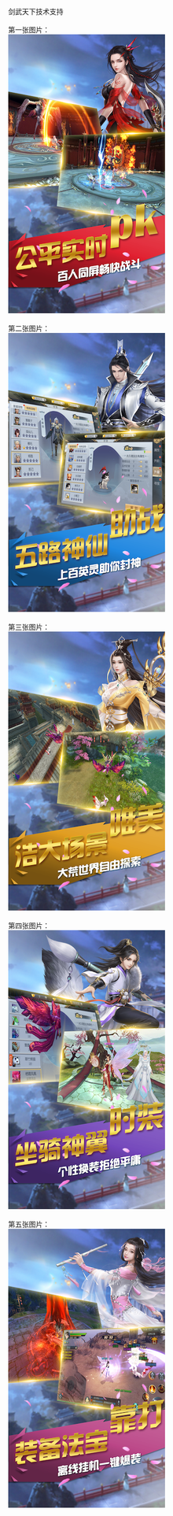 剑武天下技术支持</br></br>
第一张图片：</br>
![](https://github.com/shippd/shippd/blob/bzcq/1.png?raw=true)</br></br>
第二张图片：</br>
![](https://github.com/shippd/shippd/blob/bzcq/2.png?raw=true)</br></br>
第三张图片：</br>
![](https://github.com/shippd/shippd/blob/bzcq/3.png?raw=true)</br></br>
第四张图片：</br>
![](https://github.com/shippd/shippd/blob/bzcq/4.png?raw=true)</br></br>
第五张图片：</br>
![](https://github.com/shippd/shippd/blob/bzcq/5.png?raw=true)</br></br>
